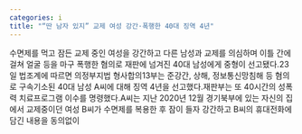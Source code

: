 ```yaml
---
categories: i
title: "“딴 남자 있지” 교제 여성 강간·폭행한 40대 징역 4년"
---
```

수면제를 먹고 잠든 교제 중인 여성을 강간하고 다른 남성과 교제를 의심하며 이틀 간에 걸쳐 얼굴 등을 마구 폭행한 혐의로 재판에 넘겨진 40대 남성에게 중형이 선고됐다.23일 법조계에 따르면 의정부지법 형사합의13부는 준강간, 상해, 정보통신망침해 등 혐의로 구속기소된 40대 남성 A씨에 대해 징역 4년을 선고했다.재판부는 또 40시간의 성폭력 치료프로그램 이수를 명령했다.A씨는 지난 2020년 12월 경기북부에 있는 자신의 집에서 교제중이던 여성 B씨가 수면제를 복용한 후 잠이 들자 강간하고 B씨의 휴대전화에 담긴 내용을 동의없이